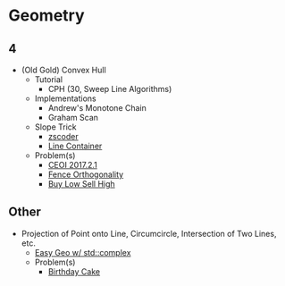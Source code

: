 # Geometry

## 4
  * (Old Gold) Convex Hull
    * Tutorial
      * CPH (30, Sweep Line Algorithms)
    * Implementations
      * Andrew's Monotone Chain
      * Graham Scan
    * Slope Trick
      * [zscoder](http://codeforces.com/blog/entry/47821)
      * [Line Container](https://github.com/kth-competitive-programming/kactl/blob/master/content/data-structures/LineContainer.h)
    * Problem(s)
      * [CEOI 2017.2.1](https://csacademy.com/contest/archive/task/building-bridges/)
      * [Fence Orthogonality](https://open.kattis.com/problems/fenceortho)
      * [Buy Low Sell High](http://codeforces.com/contest/866/problem/D)
  
## Other
  * Projection of Point onto Line, Circumcircle, Intersection of Two Lines, etc.
    * [Easy Geo w/ std::complex](http://codeforces.com/blog/entry/22175)
    * Problem(s)
      * [Birthday Cake](https://open.kattis.com/problems/birthdaycake)

